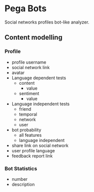 # Pega Bots

Social networks profiles bot-like analyzer.

## Content modelling

### Profile

- profile username
- social network link
- avatar
- Language dependent tests
	+ content
		* value
	+ sentiment
		* value
- Language independent tests
	+ friend
	+ temporal
	+ network
	+ user
- bot probability
	+ all features
	+ language independent
- share link on social network
- user profile language
- feedback report link

### Bot Statistics

- number
- description
